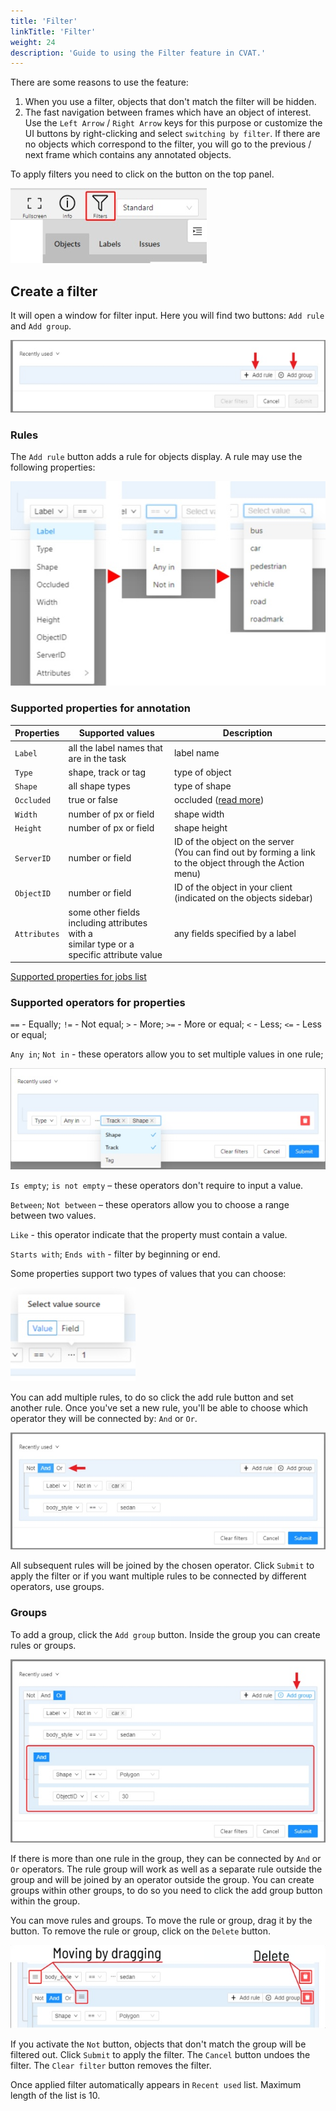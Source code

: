 ```yaml
---
title: 'Filter'
linkTitle: 'Filter'
weight: 24
description: 'Guide to using the Filter feature in CVAT.'
---
```


There are some reasons to use the feature:

1. When you use a filter, objects that don't match the filter will be hidden.
1. The fast navigation between frames which have an object of interest.
   Use the `Left Arrow` / `Right Arrow` keys for this purpose
   or customize the UI buttons by right-clicking and select `switching by filter`.
   If there are no objects which correspond to the filter,
   you will go to the previous / next frame which contains any annotated objects.

To apply filters you need to click on the button on the top panel.

![](/images/image059.jpg)

## Create a filter

It will open a window for filter input. Here you will find two buttons: `Add rule` and `Add group`.

![](/images/image202.jpg)

### Rules

The `Add rule` button adds a rule for objects display. A rule may use the following properties:

![](/images/image204.jpg)

### Supported properties for annotation

| Properties   | Supported values                                       | Description                                 |
| ------------ | ------------------------------------------------------ | ------------------------------------------- |
| `Label`      | all the label names that are in the task               | label name                                  |
| `Type`       | shape, track or tag                                    | type of object                              |
| `Shape`      | all shape types                                        | type of shape                               |
| `Occluded`   | true or false                                          | occluded ([read more](/docs/manual/advanced/shape-mode-advanced/)) |
| `Width`      | number of px or field                                  | shape width                                 |
| `Height`     | number of px or field                                  | shape height                                |
| `ServerID`   | number or field                                        | ID of the object on the server <br>(You can find out by forming a link to the object through the Action menu) |
| `ObjectID`   | number or field                                        | ID of the object in your client <br>(indicated on the objects sidebar) |
| `Attributes` | some other fields including attributes with a <br>similar type or a specific attribute value | any fields specified by a label |

[Supported properties for jobs list](/docs/manual/basics/jobs-page/#supported-properties-for-jobs-list)

### Supported operators for properties

`==` - Equally; `!=` - Not equal; `>` - More; `>=` - More or equal; `<` - Less; `<=` - Less or equal;

`Any in`; `Not in` - these operators allow you to set multiple values in one rule;

![](/images/image203.jpg)

`Is empty`; `is not empty` – these operators don't require to input a value.

`Between`; `Not between` – these operators allow you to choose a range between two values.

`Like` - this operator indicate that the property must contain a value.

`Starts with`; `Ends with` - filter by beginning or end.

Some properties support two types of values that you can choose:

![](/images/image205.jpg)

You can add multiple rules, to do so click the add rule button and set another rule.
Once you've set a new rule, you'll be able to choose which operator they will be connected by: `And` or `Or`.

![](/images/image206.jpg)

All subsequent rules will be joined by the chosen operator.
Click `Submit` to apply the filter or if you want multiple rules to be connected by different operators, use groups.

### Groups

To add a group, click the `Add group` button. Inside the group you can create rules or groups.

![](/images/image207.jpg)

If there is more than one rule in the group, they can be connected by `And` or `Or` operators.
The rule group will work as well as a separate rule outside the group and will be joined by an
operator outside the group.
You can create groups within other groups, to do so you need to click the add group button within the group.

You can move rules and groups. To move the rule or group, drag it by the button.
To remove the rule or group, click on the `Delete` button.

![](/images/image208.jpg)

If you activate the `Not` button, objects that don't match the group will be filtered out.
Click `Submit` to apply the filter.
The `Cancel` button undoes the filter. The `Clear filter` button removes the filter.

Once applied filter automatically appears in `Recent used` list. Maximum length of the list is 10.
